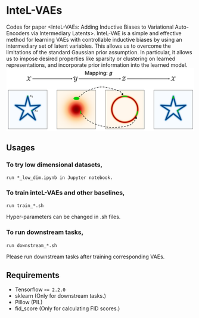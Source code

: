 # InteL-VAEs
Codes for paper &lt;InteL-VAEs: Adding Inductive Biases to Variational Auto-Encoders via Intermediary Latents>. InteL-VAE is a simple and effective method for learning VAEs with controllable inductive biases by using an intermediary set of latent variables. This allows us to overcome the limitations of the standard Gaussian prior assumption. In particular, it allows us to impose desired properties like sparsity or clustering on learned representations, and incorporate prior information into the learned model.
![Model Graph](https://github.com/NingMiao/InteL-VAEs/blob/main/model.png)

## Usages
### To try low dimensional datasets, 
	run *_low_dim.ipynb in Jupyter notebook.
### To train inteL-VAEs and other baselines,
	run train_*.sh 
Hyper-parameters can be changed in .sh files.
### To run downstream tasks,
	run downstream_*.sh
Please run downstream tasks after training corresponding VAEs.

## Requirements
 - Tensorflow `>= 2.2.0`
 - sklearn (Only for downstream tasks.)
 - Pillow (PIL)
 - fid_score (Only for calculating FID scores.)
